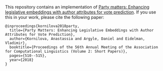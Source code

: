 This repository contains an implementation of [Party matters: Enhancing legislative embeddings with author attributes for vote prediction](https://aclanthology.org/P18-2081/).
If you use this in your work, please cite the following paper:

```
@inproceedings{kornilova2018party,
  title={Party Matters: Enhancing Legislative Embeddings with Author Attributes for Vote Prediction},
  author={Kornilova, Anastassia and Argyle, Daniel and Eidelman, Vladimir},
  booktitle={Proceedings of the 56th Annual Meeting of the Association for Computational Linguistics (Volume 2: Short Papers)},
  pages={510--515},
  year={2018}
}
```

